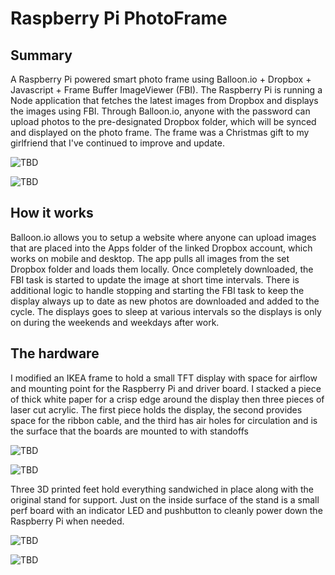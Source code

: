 # Raspberry Pi PhotoFrame

## Summary

A Raspberry Pi powered smart photo frame using Balloon.io + Dropbox + Javascript + Frame Buffer ImageViewer (FBI). The Raspberry Pi is running a Node application that fetches the latest images from Dropbox and displays the images using FBI. Through Balloon.io, anyone with the password can upload photos to the pre-designated Dropbox folder, which will be synced and displayed on the photo frame. The frame was a Christmas gift to my girlfriend that I've continued to improve and update.

![TBD](./imgs/PhotoFrame/cover.jpg)

![TBD](./imgs/PhotoFrame/cover_alt.jpg)

## How it works

Balloon.io allows you to setup a website where anyone can upload images that are placed into the Apps folder of the linked Dropbox account, which works on mobile and desktop. The app pulls all images from the set Dropbox folder and loads them locally. Once completely downloaded, the FBI task is started to update the image at short time intervals. There is additional logic to handle stopping and starting the FBI task to keep the display always up to date as new photos are downloaded and added to the cycle. The displays goes to sleep at various intervals so the displays is only on during the weekends and weekdays after work.

## The hardware

I modified an IKEA frame to hold a small TFT display with space for airflow and mounting point for the Raspberry Pi and driver board. I stacked a piece of thick white paper for a crisp edge around the display then three pieces of laser cut acrylic. The first piece holds the display, the second provides space for the ribbon cable, and the third has air holes for circulation and is the surface that the boards are mounted to with standoffs

![TBD](./imgs/PhotoFrame/lc_base_layer.jpg)

![TBD](./imgs/PhotoFrame/stacked_lc_acrylic.jpg)

Three 3D printed feet hold everything sandwiched in place along with the original stand for support. Just on the inside surface of the stand is a small perf board with an indicator LED and pushbutton to cleanly power down the Raspberry Pi when needed.

![TBD](./imgs/PhotoFrame/3D_printed_feet.jpg)

![TBD](./imgs/PhotoFrame/the_guts.jpg)
